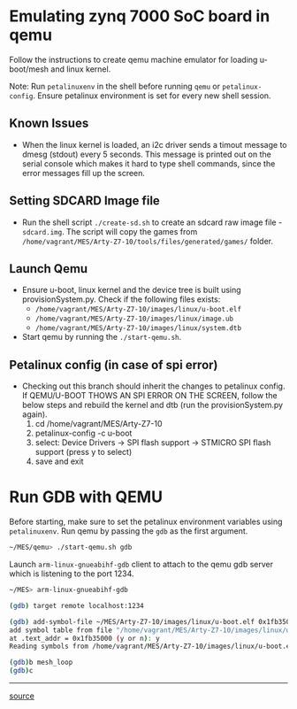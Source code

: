 # Emulating zynq 7000 SoC board in qemu
Follow the instructions to create qemu machine emulator for loading u-boot/mesh and linux kernel.

Note: Run `petalinuxenv` in the shell before running `qemu` or `petalinux-config`. Ensure petalinux environment is set for every new shell session.

## Known Issues
  * When the linux kernel is loaded, an i2c driver sends a timout message to dmesg (stdout) every 5 seconds. This message is printed out on the serial console which makes it hard to type shell commands, since the error messages fill up the screen. 

## Setting SDCARD Image file
  * Run the shell script `./create-sd.sh` to create an sdcard raw image file - `sdcard.img`. The script will copy the games from `/home/vagrant/MES/Arty-Z7-10/tools/files/generated/games/` folder. 

## Launch Qemu
  * Ensure u-boot, linux kernel and the device tree is built using provisionSystem.py. Check if the following files exists:
    * `/home/vagrant/MES/Arty-Z7-10/images/linux/u-boot.elf`
    * `/home/vagrant/MES/Arty-Z7-10/images/linux/image.ub`
    * `/home/vagrant/MES/Arty-Z7-10/images/linux/system.dtb`
  * Start qemu by running the `./start-qemu.sh`. 

## Petalinux config (in case of spi error)
  * Checking out this branch should inherit the changes to petalinux config. If QEMU/U-BOOT THOWS AN SPI ERROR ON THE SCREEN, follow the below steps and rebuild the kernel and dtb (run the provisionSystem.py again).
    1. cd /home/vagrant/MES/Arty-Z7-10
    2. petalinux-config -c u-boot
    3. select: Device Drivers -> SPI flash support -> STMICRO SPI flash support (press y to select) 
    4. save and exit

# Run GDB with QEMU 
Before starting, make sure to set the petalinux environment variables using `petalinuxenv`. Run qemu by passing the `gdb` as the first argument. 

```bash
~/MES/qemu> ./start-qemu.sh gdb
```
Launch `arm-linux-gnueabihf-gdb` client to attach to the qemu gdb server which is listening to the port 1234. 

```bash
~/MES> arm-linux-gnueabihf-gdb 

(gdb) target remote localhost:1234

(gdb) add-symbol-file ~/MES/Arty-Z7-10/images/linux/u-boot.elf 0x1fb35000
add symbol table from file "/home/vagrant/MES/Arty-Z7-10/images/linux/u-boot.elf" 
at .text_addr = 0x1fb35000 (y or n): y
Reading symbols from /home/vagrant/MES/Arty-Z7-10/images/linux/u-boot.elf ...done

(gdb)b mesh_loop
(gdb)c
```

*** 

[source](https://draskodraskovic.wordpress.com/2012/05/27/debugging-u-boot-in-qemu-2/)

